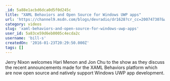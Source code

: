 ```yaml
---
_id: 5a88e1acbd6dca0d5f0d245c
title: "XAML Behaviors and Open Source for Windows UWP apps"
url: 'https://channel9.msdn.com/blogs/devradio/dr1628?cr_cc=200747307&wt.mc_id=usdx_evan_newsletter_msdn'
category: videos
slug: 'xaml-behaviors-and-open-source-for-windows-uwp-apps'
user_id: 5a83ce59d6eb0005c4ecda2c
username: 'bill-s'
createdOn: '2016-01-23T20:29:50.000Z'
tags: []
---
```


Jerry Nixon welcomes Hari Menon and Jon Chu to the show as they discuss the recent announcements made for the XAML Behaviors platform which are now open source and natively support Windows UWP app development. 
